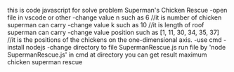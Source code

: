 this is code javascript for solve problem Superman's Chicken Rescue
-open file in vscode or other
-change value n such as 6 //it is number of chicken superman can carry
-change value k such as 10 //it is length of roof superman can carry
-change value position such as [1, 11, 30, 34, 35, 37] //it is the positions of the chickens on the one-dimensional axis.
-use cmd
-install nodejs
-change directory to file SupermanRescue.js
run file by 'node SupermanRescue.js' in cmd at directory
you can get result maximum chicken superman rescue
